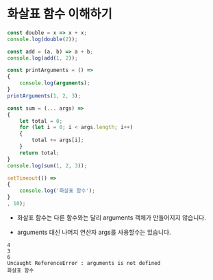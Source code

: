 # 화살표 함수 이해하기

```javascript
const double = x => x + x;
console.log(double(2));

const add = (a, b) => a + b;
console.log(add(1, 2));

const printArguments = () => 
{
    console.log(arguments);
}
printArguments(1, 2, 3);

const sum = (... args) =>
{
    let total = 0;
    for (let i = 0; i < args.length; i++)
    {
        total += args[i];
    }
    return total;
}
console.log(sum(1, 2, 3));

setTimeout(() => 
{
    console.log('화살표 함수');
}
, 10);
```

* 화살표 함수는 다른 함수와는 달리 arguments 객체가 만들어지지 않습니다.

* arguments 대신 나머지 연산자 args를 사용할수는 있습니다.

```
4
3
6
Uncaught ReferenceError : arguments is not defined
화살표 함수
```
